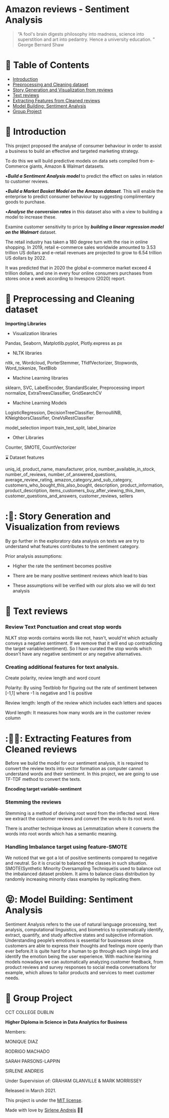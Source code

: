 # Amazon reviews - Sentiment Analysis

> “A fool's brain digests philosophy into madness, science into superstition and art into pedantry. Hence a university education. ” George Bernard Shaw


# :pushpin: Table of Contents

* [Introduction](#memo-introduction)
* [Preprocessing and Cleaning dataset](#rocket-preprocessing-and-cleaning-dataset)
* [Story Generation and Visualization from reviews](#festivus-story-generation-and-visualization-from-reviews)
* [Text reviews](#runner-text-reviews)
* [Extracting Features from Cleaned reviews](#worker-extracting-features-from-cleaned-reviews)
* [Model Building: Sentiment Analysis](#closedbook-model-building-sentiment-analysis)
* [Group Project](#tada-group-project)


# :memo: Introduction

This project proposed the analyse of consumer behaviour in order to assist a business to build an effective and targeted marketing strategy. 

To do this we will build predictive models on data sets compiled from e-Commerce giants, Amazon & Walmart datasets.

•***Build a Sentiment Analysis model*** to predict the effect on sales in relation to customer reviews.

•***Build a Market Basket Model on the Amazon dataset***. This will enable the enterprise to predict consumer behaviour by suggesting complimentary goods to purchase. 

•***Analyse the conversion rates*** in this dataset also with a view to building a model to increase these.


Examine customer sensitivity to price by ***building a linear regression model on the Walmart*** dataset.

The retail industry has taken a 180 degree turn with the rise in online shopping. In 2019, retail e-commerce sales worldwide amounted to 3.53 trillion US dollars and e-retail revenues are projected to grow to 6.54 trillion US dollars by 2022.

It was predicted that in 2020 the global e-commerce market exceed 4 trillion dollars, and one in every four online consumers purchases from stores once a week according to Invespcro (2020) report.

# :rocket: Preprocessing and Cleaning dataset

**Importing Libraries**

* Visualization libraries

Pandas, Seaborn, Matplotlib.pyplot, Plotly.express as px

* NLTK libraries

nltk, re, Wordcloud, PorterStemmer, TfidfVectorizer, Stopwords, Word_tokenize, TextBlob

* Machine Learning libraries

sklearn, SVC, LabelEncoder, StandardScaler, Preprocessing import normalize, ExtraTreesClassifier, GridSearchCV

* Machine Learning Models

LogisticRegression, DecisionTreeClassifier, BernoulliNB, KNeighborsClassifier, OneVsRestClassifier

model_selection import train_test_split, label_binarize

* Other Libraries

Counter, SMOTE, CountVectorizer


⌛️ Dataset features

uniq_id, product_name, manufacturer, price, number_available_in_stock, number_of_reviews, number_of_answered_questions, average_review_rating,
amazon_category_and_sub_category, customers_who_bought_this_also_bought, description, product_information, product_description, items_customers_buy_after_viewing_this_item, customer_questions_and_answers, customer_reviews, sellers 


# :👀: Story Generation and Visualization from reviews


By go further in the exploratory data analysis on texts we are try to understand what features contributes to the sentiment category.

Prior analysis assumptions:

* Higher the rate the sentiment becomes positive

* There are be many positive sentiment reviews which lead to bias

* These assumptions will be verified with our plots also we will do text analysis

# :runner: Text reviews

### Review Text Ponctuation and creat stop words
NLKT stop words contains words like not, hasn't, would'nt which actually conveys a negative sentiment. If we remove that it will end up contradicting the target variable(sentiment). So I have curated the stop words which doesn't have any negative sentiment or any negative alternatives.


### Creating additional features for text analysis.

Create polarity, review length and word count

Polarity: By using Textblob for figuring out the rate of sentiment between [-1,1] where -1 is negative and 1 is positive

Review length: length of the review which includes each letters and spaces

Word length: It measures how many words are in the customer review column

# :🐱‍👤: Extracting Features from Cleaned reviews

Before we build the model for our sentiment analysis, it is required to convert the review texts into vector formation as computer cannot understand words and their sentiment. In this project, we are going to use TF-TDF method to convert the texts.

**Encoding target variable-sentiment**

### Stemming the reviews
Stemming is a method of deriving root word from the inflected word. Here we extract the customer reviews and convert the words to its root word.

There is another technique knows as Lemmatization where it converts the words into root words which has a semantic meaning.

### Handling Imbalance target using feature-SMOTE
We noticed that we got a lot of positive sentiments compared to negative and neutral. So it is crucial to balanced the classes in such situation. SMOTE(Synthetic Minority Oversampling Technique)is used to balance out the imbalanced dataset problem. It aims to balance class distribution by randomly increasing minority class examples by replicating them.

# 😝: Model Building: Sentiment Analysis

Sentiment Analysis refers to the use of natural language processing, text analysis, computational linguistics, and biometrics to systematically identify, extract, quantify, and study affective states and subjective information. 
Understanding people’s emotions is essential for businesses since customers are able to express their thoughts and feelings more openly than ever before.It is quite hard for a human to go through each single line and identify the emotion being the user experience. With machine learning models nowadays we can automatically analyzing customer feedback, from product reviews and survey responses to social media conversations for example, which allows to tailor products and services to meet customer needs.


# :tada: Group Project

CCT COLLEGE DUBLIN

**Higher Diploma in Science in Data Analytics for Business**

Members: 

MONIQUE DIAZ

RODRIGO MACHADO

SARAH PARSONS-LAPPIN

SIRLENE ANDREIS

Under Supervision of: GRAHAM GLANVILLE & MARK MORRISSEY

Released in March 2021.

This project is under the [MIT license](https://github.com/AndreisSirlene/Sentiment-reviews-AWS/blob/master/LICENSE).

Made with love by [Sirlene Andreis](https://github.com/AndreisSirlene) 💚🚀
